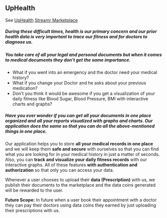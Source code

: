 ## UpHealth
See [UpHealth](http://up-health.herokuapp.com)
[Streamr Marketplace](https://hack.streamr.network/marketplace/products/5cfbc4cc6e4d4e6fa7155100d6815e83f0ce592be3ec4cb0af89637b273afcf8)

##### During these difficult times, health is our primary concern and our prior health data is very important to trace our fitness and for doctors to diagnose us.

##### You take care of all your legal and personal documents but when it comes to medical documents they don't get the same importance.

- What if you went into an emergency and the doctor need your medical history?
- What if you change your Doctor and he asks about your previous medication?
- Don't you think it would be awesome if you get a visualization of your daily fitness like Blood Sugar, Blood Pressure, BMI with interactive charts and graphs?

##### Have you ever wonder if you can get all your documents in one place organized and all your reports visualized with graphs and charts. Our application does the same so that you can do all the above-mentioned things in one place.

Our application helps you to store **all your medical records in one place** and we will keep them **safe and secure** with ourselves so that you can find what you are looking for in your medical history in just a matter of seconds. Also, you can **track and visualize your daily fitness records** with our interactive graphs. All of these features **with authentication and authorization** so that only you can access your data.

Whenever a user chooses to upload their **data (Prescription)** with us, we publish their documents to the marketplace and the data coins generated will be rewarded to the user. 

**Future Scope:** In future when a user book their appointment with a doctor they can pay their doctors using data coins they earned by just uploading their prescriptions with us.
